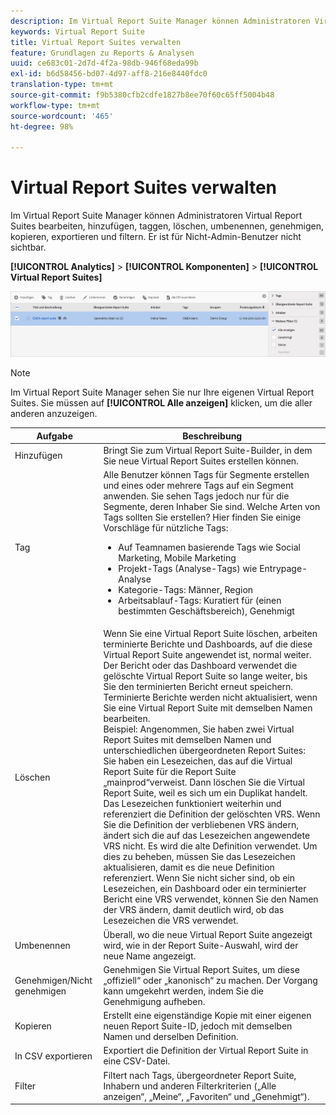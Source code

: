 ```yaml
---
description: Im Virtual Report Suite Manager können Administratoren Virtual Report Suites bearbeiten, hinzufügen, taggen, löschen, umbenennen, genehmigen, kopieren, exportieren und filtern. Er ist für Nicht-Admin-Benutzer nicht sichtbar.
keywords: Virtual Report Suite
title: Virtual Report Suites verwalten
feature: Grundlagen zu Reports & Analysen
uuid: ce683c01-2d7d-4f2a-98db-946f68eda99b
exl-id: b6d58456-bd07-4d97-aff8-216e8440fdc0
translation-type: tm+mt
source-git-commit: f9b5380cfb2cdfe1827b8ee70f60c65ff5004b48
workflow-type: tm+mt
source-wordcount: '465'
ht-degree: 98%

---
```


# Virtual Report Suites verwalten

Im Virtual Report Suite Manager können Administratoren Virtual Report Suites bearbeiten, hinzufügen, taggen, löschen, umbenennen, genehmigen, kopieren, exportieren und filtern. Er ist für Nicht-Admin-Benutzer nicht sichtbar.

**[!UICONTROL Analytics]** > **[!UICONTROL Komponenten]** > **[!UICONTROL Virtual Report Suites]**

![](assets/vrs-manage.png)

>[!NOTE]
>
>Im Virtual Report Suite Manager sehen Sie nur Ihre eigenen Virtual Report Suites. Sie müssen auf **[!UICONTROL Alle anzeigen]** klicken, um die aller anderen anzuzeigen.

| Aufgabe | Beschreibung |
|--- |--- |
| Hinzufügen | Bringt Sie zum Virtual Report Suite-Builder, in dem Sie neue Virtual Report Suites erstellen können. |
| Tag | Alle Benutzer können Tags für Segmente erstellen und eines oder mehrere Tags auf ein Segment anwenden. Sie sehen Tags jedoch nur für die Segmente, deren Inhaber Sie sind. Welche Arten von Tags sollten Sie erstellen? Hier finden Sie einige Vorschläge für nützliche Tags:<ul><li>Auf Teamnamen basierende Tags wie Social Marketing, Mobile Marketing</li><li>Projekt-Tags (Analyse-Tags) wie Entrypage-Analyse</li><li>Kategorie-Tags: Männer, Region</li><li>Arbeitsablauf-Tags: Kuratiert für (einen bestimmten Geschäftsbereich), Genehmigt</li></ul> |
| Löschen | Wenn Sie eine Virtual Report Suite löschen, arbeiten terminierte Berichte und Dashboards, auf die diese Virtual Report Suite angewendet ist, normal weiter. Der Bericht oder das Dashboard verwendet die gelöschte Virtual Report Suite so lange weiter, bis Sie den terminierten Bericht erneut speichern.  Terminierte Berichte werden nicht aktualisiert, wenn Sie eine Virtual Report Suite mit demselben Namen bearbeiten.<br>Beispiel: Angenommen, Sie haben zwei Virtual Report Suites mit demselben Namen und unterschiedlichen übergeordneten Report Suites:<br>Sie haben ein Lesezeichen, das auf die Virtual Report Suite für die Report Suite „mainprod“verweist. Dann löschen Sie die Virtual Report Suite, weil es sich um ein Duplikat handelt. Das Lesezeichen funktioniert weiterhin und referenziert die Definition der gelöschten VRS. Wenn Sie die Definition der verbliebenen VRS ändern, ändert sich die auf das Lesezeichen angewendete VRS nicht. Es wird die alte Definition verwendet. Um dies zu beheben, müssen Sie das Lesezeichen aktualisieren, damit es die neue Definition referenziert. Wenn Sie nicht sicher sind, ob ein Lesezeichen, ein Dashboard oder ein terminierter Bericht eine VRS verwendet, können Sie den Namen der VRS ändern, damit deutlich wird, ob das Lesezeichen die VRS verwendet. |
| Umbenennen | Überall, wo die neue Virtual Report Suite angezeigt wird, wie in der Report Suite-Auswahl, wird der neue Name angezeigt. |
| Genehmigen/Nicht genehmigen | Genehmigen Sie Virtual Report Suites, um diese „offiziell“ oder „kanonisch“ zu machen. Der Vorgang kann umgekehrt werden, indem Sie die Genehmigung aufheben. |
| Kopieren | Erstellt eine eigenständige Kopie mit einer eigenen neuen Report Suite-ID, jedoch mit demselben Namen und derselben Definition. |
| In CSV exportieren | Exportiert die Definition der Virtual Report Suite in eine CSV-Datei. |
| Filter | Filtert nach Tags, übergeordneter Report Suite, Inhabern und anderen Filterkriterien („Alle anzeigen“, „Meine“, „Favoriten“ und „Genehmigt“). |
